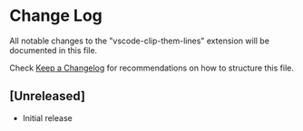 # Change Log

All notable changes to the "vscode-clip-them-lines" extension will be documented in this file.

Check [Keep a Changelog](http://keepachangelog.com/) for recommendations on how to structure this file.

## [Unreleased]

- Initial release